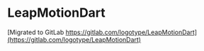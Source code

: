 # LeapMotionDart

[Migrated to GitLab https://gitlab.com/logotype/LeapMotionDart](https://gitlab.com/logotype/LeapMotionDart)